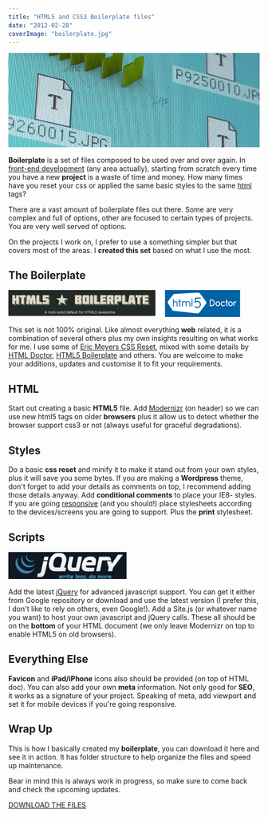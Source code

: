 ```yaml
---
title: "HTML5 and CSS3 Boilerplate files"
date: "2012-02-28"
coverImage: "boilerplate.jpg"
---
```


![](images/boilerplate.jpg "boilerplate")

**Boilerplate** is a set of files composed to be used over and over again. In [front-end development](http://jpedroribeiro.com/tag/front-end-development/) (any area actually), starting from scratch every time you have a new **project** is a waste of time and money. How many times have you reset your css or applied the same basic styles to the same [html](http://jpedroribeiro.com/tag/html/) tags?

There are a vast amount of boilerplate files out there. Some are very complex and full of options, other are focused to certain types of projects. You are very well served of options.

On the projects I work on, I prefer to use a something simpler but that covers most of the areas. I **created this set** based on what I use the most.

## The Boilerplate

![](images/html5boilerplate.png "html5boilerplate")

This set is not 100% original. Like almost everything **web** related, it is a combination of several others plus my own insights resulting on what works for me. I use some of [Eric Meyers CSS Reset](http://meyerweb.com/eric/tools/css/reset/), mixed with some details by [HTML Doctor](http://html5doctor.com/html-5-boilerplates/), [HTML5 Boilerplate](http://html5boilerplate.com/) and others. You are welcome to make your additions, updates and customise it to fit your requirements.

## HTML

Start out creating a basic **HTML5** file. Add [Modernizr](http://www.modernizr.com/) (on header) so we can use new html5 tags on older **browsers** plus it allow us to detect whether the browser support css3 or not (always useful for graceful degradations).

## Styles

Do a basic **css reset** and minify it to make it stand out from your own styles, plus it will save you some bytes. If you are making a **Wordpress** theme, don't forget to add your details as comments on top, I recommend adding those details anyway. Add **conditional comments** to place your IE8- styles. If you are going [responsive](http://jpedroribeiro.com/tag/responsive/) (and you should!) place stylesheets according to the devices/screens you are going to support. Plus the **print** stylesheet.

## Scripts

![](images/jquery.png "jquery")

Add the latest [jQuery](http://jquery.com/) for advanced javascript support. You can get it either from Google repository or download and use the latest version (I prefer this, I don't like to rely on others, even Google!). Add a Site.js (or whatever name you want) to host your own javascript and jQuery calls. These all should be on the **bottom** of your HTML document (we only leave Modernizr on top to enable HTML5 on old browsers).

## Everything Else

**Favicon** and **iPad/iPhone** icons also should be provided (on top of HTML doc). You can also add your own **meta** information. Not only good for **SEO**, it works as a signature of your project. Speaking of meta, add viewport and set it for mobile devices if you're going responsive.

## Wrap Up

This is how I basically created my **boilerplate**, you can download it here and see it in action. It has folder structure to help organize the files and speed up maintenance.

Bear in mind this is always work in progress, so make sure to come back and check the upcoming updates.

[DOWNLOAD THE FILES](http://jpedroribeiro.com/wp-content/uploads/2012/02/v2.0-2011-blank-template.rar)
